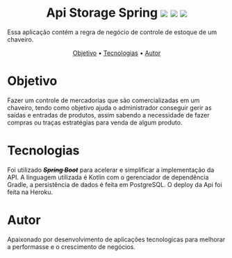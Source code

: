 <h1 align="center">
  Api Storage Spring 
  <img src="https://img.shields.io/static/v1?label=language&message=kotlin&color=orange" />
  <img src="https://img.shields.io/static/v1?label=framework&message=springboot&color=success" />
  <img src="https://img.shields.io/static/v1?label=deploy&message=heroku&color=blueviolet" />
</h1>
<p>Essa aplicação contém a regra de negócio de controle de estoque de um chaveiro.</p>
<p align="center">
 <a href="#objetivo">Objetivo</a> •
 <a href="#tecnologias">Tecnologias</a> • 
 <a href="#autor">Autor</a>
</p>

# Objetivo
<p>
  Fazer um controle de mercadorias que são comercializadas em um chaveiro, tendo como objetivo ajuda o administrador conseguir
  gerir as saídas e entradas de produtos, assim sabendo a necessidade de fazer compras ou traças estratégias para venda de algum
  produto.
</p>

# Tecnologias
<p>
  Foi utilizado <b><i><s>Spring Boot</s></i></b> para acelerar e simplificar a implementação da API. A linguagem utilizada é Kotlin com o gerenciador de dependência Gradle, 
  a persistência de dados é feita em PostgreSQL.
  O deploy da Api foi feita na Heroku.
</p>

# Autor
<p>
  Apaixonado por desenvolvimento de aplicações tecnologicas para melhorar a performasse e o crescimento de negócios.
</p>
